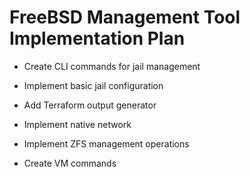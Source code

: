 # FreeBSD Management Tool Implementation Plan

- Create CLI commands for jail management

- Implement basic jail configuration

- Add Terraform output generator

- Implement native network

- Implement ZFS management operations

- Create VM commands